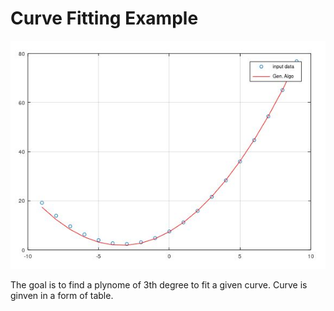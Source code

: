 # Curve Fitting Example 

![Curve Fitting img](/../../extras/CurveFit.jpg)

The goal is to find a plynome of 3th degree to fit a given curve. 
Curve is ginven in a form of table.

